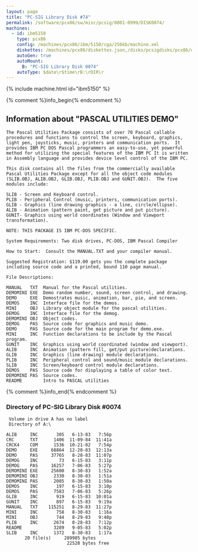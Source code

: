 ```yaml
---
layout: page
title: "PC-SIG Library Disk #74"
permalink: /software/pcx86/sw/misc/pcsig/0001-0999/DISK0074/
machines:
  - id: ibm5150
    type: pcx86
    config: /machines/pcx86/ibm/5150/cga/256kb/machine.xml
    diskettes: /machines/pcx86/diskettes.json,/disks/pcsigdisks/pcx86/diskettes.json
    autoGen: true
    autoMount:
      B: "PC-SIG Library Disk 0074"
    autoType: $date\r$time\rB:\rDIR\r
---
```


{% include machine.html id="ibm5150" %}

{% comment %}info_begin{% endcomment %}

## Information about "PASCAL UTILITIES DEMO"

    The Pascal Utilities Package consists of over 70 Pascal callable
    procedures and functions to control the screen, keyboard, graphics,
    light pen, joysticks, music, printers and communication ports.  It
    provides IBM PC DOS Pascal programmers an easy-to-use, yet powerful
    method for utilizing the special features of the IBM PC It is written
    in Assembly language and provides device level control of the IBM PC.
    
    This disk contains all the files from the commercially available
    Pascal Utilities Package except for all the object code modules
    (SLIB.OBJ, ALIB.OBJ, GLIB.OBJ, PLIB.OBJ and GUNIT.OBJ).  The five
    modules include:
    
    SLIB - Screen and Keyboard control.
    PLIB - Peripheral Control (music, printers, communication ports).
    GLIB - Graphics (line drawing graphics - a line, circle/ellipse).
    ALIB - Animation (pattern paint, get picture and put picture).
    GUNIT- Graphics using world coordinates (Window and Viewport
    transformation).
    
    NOTE: THIS PACKAGE IS IBM PC-DOS SPECIFIC.
    
    System Requirements: Two disk drives, PC-DOS, IBM Pascal Compiler
    
    How to Start:  Consult the MANUAL.TXT and your compiler manual.
    
    Suggested Registration: $119.00 gets you the complete package
    including source code and a printed, bound 110 page manual.
    
    File Descriptions:
    
    MANUAL   TXT  Manual for the Pascal utilities.
    DEMOMINI EXE  Demo random number, sound, screen control, and drawing.
    DEMO     EXE  Demostrates music, animation, bar, pie, and screen.
    DEMOS    INC  Interface file for the demos.
    MINI     OBJ  Library object module for the pascal utilities.
    DEMOG    INC  Interface file for the demog.
    DEMOMINI OBJ  Object codes.
    DEMOG    PAS  Source code for graphics and music demo.
    DEMO     PAS  Source code for the main program for demo.exe.
    MINI     INC  Function declarations to be include by the Pascal program.
    GUNIT    INC  Graphics using world coordinated (window and viewport).
    ALIB     INC  Animation (pattern fill, get/put picture)declarations.
    GLIB     INC  Graphics (line drawing) module declarations.
    PLIB     INC  Peripheral control and sound/music module declarations.
    SLIB     INC  Screen/keyboard control module declarations.
    DEMOS    PAS  Source code for displaying a table of color text.
    DEMOMINI PAS  Source codes.
    README        Intro to PASCAL utilities
{% comment %}info_end{% endcomment %}


### Directory of PC-SIG Library Disk #0074

     Volume in drive A has no label
     Directory of A:\

    ALIB     INC       305   6-13-83   7:56p
    CRC      TXT      1406  11-09-84  11:41a
    CRCK4    COM      1536  10-21-82   7:54p
    DEMO     EXE     68864  12-20-83  12:13a
    DEMO     PAS     37765   8-28-83  11:07p
    DEMOG    INC        73   6-15-83   3:11p
    DEMOG    PAS     16257   7-06-83   5:27p
    DEMOMINI EXE     25600   8-30-83   1:52a
    DEMOMINI OBJ      2330   8-30-83   1:51a
    DEMOMINI PAS      2085   8-30-83   1:50a
    DEMOS    INC       197   6-15-83   3:10p
    DEMOS    PAS      7583   7-06-83   5:26p
    GLIB     INC       919   6-15-83  10:01a
    GUNIT    INC       897   6-15-83   9:19a
    MANUAL   TXT    115251   8-29-83  11:27p
    MINI     INC       758   8-30-83   1:16a
    MINI     OBJ       744   8-29-83   9:48p
    PLIB     INC      2674   8-28-83   7:12p
    README            3289   9-05-83   5:02p
    SLIB     INC      1372   8-30-83   1:17a
           20 file(s)     289905 bytes
                           22528 bytes free
